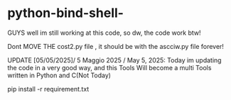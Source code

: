 # python-bind-shell-

GUYS well im still working at this code, so dw, the code work btw! 

Dont  MOVE THE cost2.py file , it should be with the ascciw.py file forever!



UPDATE [05/05/2025]/ 5 Maggio 2025 / May 5, 2025: Today im updating the code in a very good way, and this Tools Will become
a multi Tools written in Python and C(Not Today)


pip install -r requirement.txt
